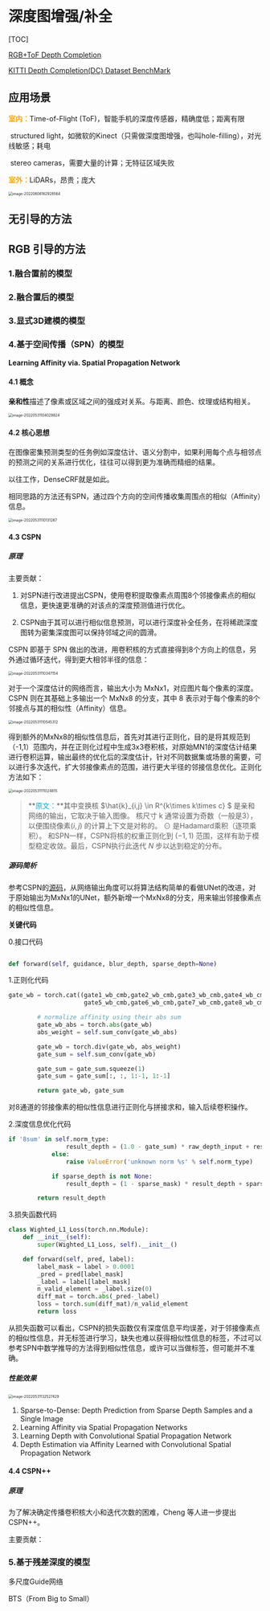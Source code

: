# 深度图增强/补全

[TOC]

[RGB+ToF Depth Completion](https://codalab.lisn.upsaclay.fr/competitions/4956) 

[KITTI Depth Completion(DC) Dataset BenchMark ](http://www.cvlibs.net/datasets/kitti/eval_depth.php?benchmark=depth_prediction)

## 应用场景

<font color="orange">**室内：**</font>Time-of-Flight (ToF)，智能手机的深度传感器，精确度低；距离有限

​            structured light，如微软的Kinect（只需做深度图增强，也叫hole-filling），对光线敏感；耗电

​            stereo cameras，需要大量的计算；无特征区域失败

<font color="orange">**室外：**</font>LiDARs，昂贵；庞大

<img src="/Users/DevonnHou/Library/Application Support/typora-user-images/image-20220606162928564.png" alt="image-20220606162928564" style="zoom:50%;" />

## 无引导的方法

## RGB 引导的方法

### 1.融合置前的模型

### 2.融合置后的模型

### 3.显式3D建模的模型

### 4.基于空间传播（SPN）的模型

**Learning Affinity via. Spatial Propagation Network** 

#### 4.1 概念

**亲和性**描述了像素或区域之间的强成对关系。与距离、颜色、纹理或结构相关。

<img src="/Users/DevonnHou/Library/Application Support/typora-user-images/image-20220531104029824.png" alt="image-20220531104029824" style="zoom:50%;" />

#### 4.2 核心思想

在图像密集预测类型的任务例如深度估计、语义分割中，如果利用每个点与相邻点的预测之间的关系进行优化，往往可以得到更为准确而精细的结果。

以往工作，DenseCRF就是如此。

相同思路的方法还有SPN，通过四个方向的空间传播收集周围点的相似（Affinity）信息。

<img src="/Users/DevonnHou/Library/Application Support/typora-user-images/image-20220531110131267.png" alt="image-20220531110131267" style="zoom:50%;" />



#### 4.3 CSPN

##### 原理

主要贡献：

1. 对SPN进行改进提出CSPN，使用卷积提取像素点周围8个邻接像素点的相似信息，更快速更准确的对该点的深度预测值进行优化。

2. CSPN由于其可以进行相似信息预测，可以进行深度补全任务，在将稀疏深度图转为密集深度图可以保持邻域之间的圆滑。

CSPN 即基于 SPN 做出的改进，用卷积核的方式直接得到8个方向上的信息，另外通过循环迭代，得到更大相邻半径的信息：

<img src="/Users/DevonnHou/Library/Application Support/typora-user-images/image-20220531110347154.png" alt="image-20220531110347154" style="zoom:50%;" />

对于一个深度估计的网络而言，输出大小为 MxNx1，对应图片每个像素的深度。CSPN 则在其基础上多输出一个 MxNx8 的分支，其中 8 表示对于每个像素的8个邻接点与其的相似性（Affinity）信息。

<img src="/Users/DevonnHou/Library/Application Support/typora-user-images/image-20220531110545312.png" alt="image-20220531110545312" style="zoom:50%;" />

得到额外的MxNx8的相似性信息后，首先对其进行正则化，目的是将其规范到（-1,1）范围内，并在正则化过程中生成3x3卷积核，对原始MN1的深度估计结果进行卷积运算，输出最终的优化后的深度估计，针对不同数据集或场景的需要，可以进行多次迭代，扩大邻接像素点的范围，进行更大半径的邻接信息优化。正则化方法如下：

<img src="/Users/DevonnHou/Library/Application Support/typora-user-images/image-20220531111024815.png" alt="image-20220531111024815" style="zoom:50%;" />

> **<font color="lighblue">原文：</font>**其中变换核 $\hat{k}_{i,j} \in R^{k\times k\times c} $ 是亲和网络的输出，它取决于输入图像。 核尺寸 k 通常设置为奇数（一般是3），以便围绕像素$(i, j)$ 的计算上下文是对称的。 $⊙$ 是Hadamard乘积（逐项乘积）。 和SPN一样，CSPN将核的权重正则化到 $(-1, 1)$ 范围，这样有助于模型稳定收敛。最后，CSPN执行此迭代 $N$ 步以达到稳定的分布。



##### 源码简析

参考CSPN的[源码](https://github.com/XinJCheng/CSPN/blob/master/cspn_pytorch/models/torch_resnet_cspn_nyu.py)，从网络输出角度可以将算法结构简单的看做UNet的改进，对于原始输出为MxNx1的UNet，额外新增一个MxNx8的分支，用来输出邻接像素点的相似性信息。

**关键代码**

0.接口代码

```python

def forward(self, guidance, blur_depth, sparse_depth=None)
```

1.正则化代码

```python
gate_wb = torch.cat((gate1_wb_cmb,gate2_wb_cmb,gate3_wb_cmb,gate4_wb_cmb,
                     gate5_wb_cmb,gate6_wb_cmb,gate7_wb_cmb,gate8_wb_cmb), 1)

        # normalize affinity using their abs sum
        gate_wb_abs = torch.abs(gate_wb)
        abs_weight = self.sum_conv(gate_wb_abs)

        gate_wb = torch.div(gate_wb, abs_weight)
        gate_sum = self.sum_conv(gate_wb)

        gate_sum = gate_sum.squeeze(1)
        gate_sum = gate_sum[:, :, 1:-1, 1:-1]

        return gate_wb, gate_sum
```

对8通道的邻接像素的相似性信息进行正则化与拼接求和，输入后续卷积操作。

2.深度信息优化代码

```python
if '8sum' in self.norm_type:
                result_depth = (1.0 - gate_sum) * raw_depth_input + result_depth
            else:
                raise ValueError('unknown norm %s' % self.norm_type)

            if sparse_depth is not None:
                result_depth = (1 - sparse_mask) * result_depth + sparse_mask * raw_depth_input

        return result_depth
```

3.损失函数代码

```python
class Wighted_L1_Loss(torch.nn.Module):
    def __init__(self):
        super(Wighted_L1_Loss, self).__init__()

    def forward(self, pred, label):
        label_mask = label > 0.0001
        _pred = pred[label_mask]
        _label = label[label_mask]
        n_valid_element = _label.size(0)
        diff_mat = torch.abs(_pred-_label)
        loss = torch.sum(diff_mat)/n_valid_element
        return loss
```

从损失函数可以看出，CSPN的损失函数仅有深度信息平均误差，对于邻接像素点的相似性信息，并无标签进行学习，缺失也难以获得相似性信息的标签，不过可以参考SPN中数学推导的方法得到相似性信息，或许可以当做标签，但可能并不准确。

##### 性能效果

<img src="/Users/DevonnHou/Library/Application Support/typora-user-images/image-20220531132527429.png" alt="image-20220531132527429" style="zoom:50%;" />





1. Sparse-to-Dense: Depth Prediction from Sparse Depth Samples and a Single Image
2. Learning Affinity via Spatial Propagation Networks
3. Learning Depth with Convolutional Spatial Propagation Network
4. Depth Estimation via Affinity Learned with Convolutional Spatial Propagation Network

#### 4.4 CSPN++

##### 原理

为了解决确定传播卷积核大小和迭代次数的困难，Cheng 等人进一步提出 CSPN++。

主要贡献：

### 5.基于残差深度的模型





多尺度Guide网络

BTS（From Big to Small）

